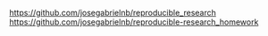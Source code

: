 https://github.com/josegabrielnb/reproducible_research
https://github.com/josegabrielnb/reproducible-research_homework
